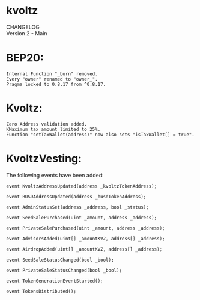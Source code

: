 # kvoltz
CHANGELOG  
Version 2 - Main

# BEP20:   
    Internal Function "_burn" removed.  
    Every "owner" renamed to "owner_".  
    Pragma locked to 0.8.17 from ^0.8.17.  

# Kvoltz:  
    Zero Address validation added.  
    KMaximum tax amount limited to 25%.  
    Function "setTaxWallet(address)" now also sets "isTaxWallet[] = true".  

# KvoltzVesting: 
The following events have been added:

    event KvoltzAddressUpdated(address _kvoltzTokenAddress);
    
    event BUSDAddressUpdated(address _busdTokenAddress);
    
    event AdminStatusSet(address _address, bool _status);
    
    event SeedSalePurchased(uint _amount, address _address);
    
    event PrivateSalePurchased(uint _amount, address _address);
    
    event AdvisorsAdded(uint[] _amountKVZ, address[] _address);
    
    event AirdropAdded(uint[] _amountKVZ, address[] _address);
    
    event SeedSaleStatusChanged(bool _bool);
    
    event PrivateSaleStatusChanged(bool _bool);
    
    event TokenGenerationEventStarted();
    
    event TokensDistributed();
    
